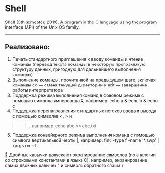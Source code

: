 # Shell
Shell (3th semester, 2019). A program in the C language using the program interface (API) of the Unix OS family.
____
## Реализовано:
1. Печать стандартного приглашения к вводу команды и чтение команды (перевод текста команды в
некоторую программную структуру данных, пригодную для дальнейшего выполнения команды)
2. Выполнение команды, прочитанной на предыдущем шаге, включая команды cd — смена текущей
директории и exit — завершение работы интерпретатора
3. Поддержка режима выполнения команд в фоновом режиме с помощью символа амперсанда &,
например: echo a & echo b & echo c
4. Поддержка перенаправления стандартных потоков ввода и вывода с помощью символов <, > и
>>, например: echo abc >> abc.txt
5. Поддержка конвейерного режима выполнения команд с помощью символа вертикальной черты |,
например: find -type f -name '*.swp' | xargs rm -rf

:large_orange_diamond: Двойные кавычки допускают экранирование символов (по аналогии со строковыми константами в языке C), например, экранирование самих двойных кавычек \" и символа обратного слэша \\        
